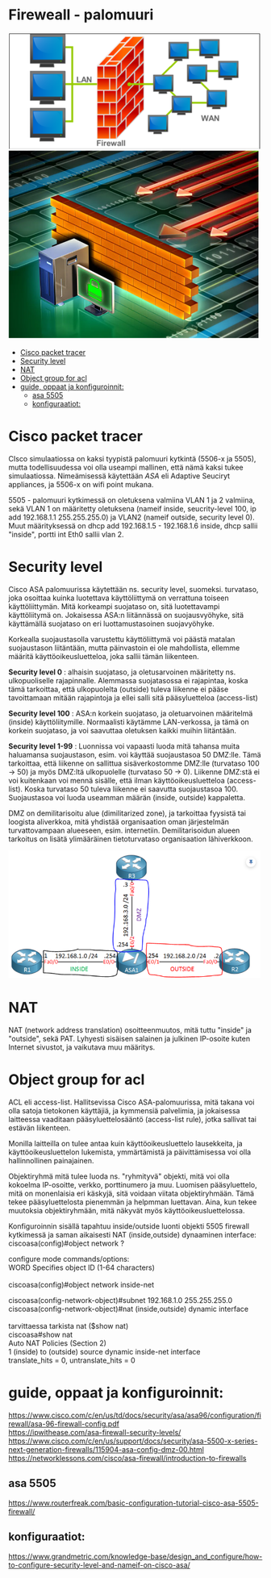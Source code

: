 # Fireweall - palomuuri


<img src="images/Firewall-1.PNG" width="500">

<img src="images/Firewall-2.PNG" width="500">

- [Cisco packet tracer](#Cisco-packet-tracer)
- [Security level](#Security-level)
- [NAT](#NAT)
- [Object group for acl](#Object-group-for-acl)
- [guide, oppaat ja konfiguroinnit:](#guide,-oppaat-ja-konfiguroinnit)
  * [asa 5505](#asa-5505)
  * [konfiguraatiot:](#konfiguraatiot:)

# Cisco packet tracer

CIsco simulaatiossa on kaksi tyypistä palomuuri kytkintä (5506-x ja 5505), mutta todellisuudessa voi olla useampi mallinen, että nämä kaksi tukee simulaatiossa. Nimeämisessä käytettään *ASA* eli Adaptive Seuciryt appliances, ja 5506-x on wifi point mukana.

5505 - palomuuri kytkimessä on oletuksena valmiina VLAN 1 ja 2 valmiina, sekä VLAN 1 on määritetty oletuksena (nameif inside, seucrity-level 100, ip add 192.168.1.1 255.255.255.0) ja VLAN2 (nameif outside, security level 0). Muut määrityksessä on dhcp add 192.168.1.5 - 192.168.1.6 inside, dhcp sallii "inside", portti int Eth0 sallii vlan 2.

# Security level

Cisco ASA palomuurissa käytettään ns. security level, suomeksi. turvataso, joka osoittaa kuinka luotettava käyttöliittymä on verrattuna toiseen käyttöliittymän. Mitä korkeampi suojataso on, sitä luotettavampi käyttöliitymä on. Jokaisessa ASA:n liitännässä on suojausvyöhyke, sitä käyttämällä suojataso on eri luottamustasoinen suojavyöhyke.

Korkealla suojaustasolla varustettu käyttöliittymä voi päästä matalan suojaustason liitäntään, mutta päinvastoin ei ole mahdollista, ellemme määritä käyttöoikeusluetteloa, joka sallii tämän liikenteen.

<b>Security level 0</b> : alhaisin suojataso, ja oletusarvoinen määritetty ns. ulkopuoliselle rajapinnalle. Alemmassa suojatasossa ei rajapintaa, koska tämä tarkoittaa, että ulkopuolelta (outside) tuleva liikenne ei pääse tavoittamaan mitään rajapintoja ja ellei salli sitä pääsyluetteloa (access-list)

<b>Security level 100</b> : ASA:n korkein suojataso, ja oletuarvoinen määritelmä (inside) käyttöliitymille. Normaalisti käytämme LAN-verkossa, ja tämä on korkein suojataso, ja voi saavuttaa oletuksen kaikki muihin liitäntään.

<b>Security level 1-99</b> : Luonnissa voi vapaasti luoda mitä tahansa muita haluamansa suojaustason, esim. voi käyttää suojaustasoa 50 DMZ:lle. Tämä tarkoittaa, että liikenne on sallittua sisäverkostomme DMZ:lle (turvataso 100 -> 50) ja myös DMZ:ltä ulkopuolelle (turvataso 50 -> 0). Liikenne DMZ:stä ei voi kuitenkaan voi mennä sisälle, että ilman käyttöoikeusluetteloa (access-list). Koska turvataso 50 tuleva liikenne ei saavutta suojaustasoa 100. Suojaustasoa voi luoda useamman määrän (inside, outside) kappaletta. 

DMZ on demilitarisoitu alue (dimilitarized zone), ja tarkoittaa fyysistä tai loogista aliverkkoa, mitä yhdistää organisaation oman järjestelmän turvattovampaan alueeseen, esim. internetiin. Demilitarisoidun alueen tarkoitus on lisätä ylimääräinen tietoturvataso organisaation lähiverkkoon.

<img src="images/Firewall-inAndout1.PNG" width="500">

# NAT

NAT (network address translation) osoitteenmuutos, mitä tuttu "inside" ja "outside", sekä PAT. Lyhyesti sisäisen salainen ja julkinen IP-osoite kuten Internet sivustot, ja vaikutava muu määritys.

# Object group for acl

ACL eli access-list. Hallitsevissa Cisco ASA-palomuurissa, mitä takana voi olla satoja tietokonen käyttäjiä, ja kymmensiä palvelimia, ja jokaisessa laitteessa vaaditaan pääsyluettelosääntö (access-list rule), jotka sallivat tai estävän liikenteen.

Monilla laitteilla on tulee antaa kuin käyttöoikeusluettelo lausekkeita, ja käyttöoikeusluettelon lukemista, ymmärtämistä ja päivittämisessa voi olla hallinnollinen painajainen.

Objektiryhmä mitä tulee luoda ns. "ryhmityvä" objekti, mitä voi olla kokoelma IP-osoitte, verkko, porttinumero ja muu. Luomisen pääsyluettelo, mitä on monenlaisia eri käskyjä, sitä voidaan viitata objektiryhmään. Tämä tekee pääsyluettelosta pienemmän ja helpmman luettavan. Aina, kun tekee muutoksia objektiryhmään, mitä näkyvät myös käyttöoikeusluettelossa.

Konfiguroinnin sisällä tapahtuu inside/outside luonti objekti 5505 firewall kytkimessä ja saman aikaisesti NAT (inside,outside) dynaaminen interface: <br>
ciscoasa(config)#object network ? <br>

configure mode commands/options: <br>
  WORD  Specifies object ID (1-64 characters) <br>
<br>
ciscoasa(config)#object network inside-net <br>
	
ciscoasa(config-network-object)#subnet 192.168.1.0 255.255.255.0 <br>
ciscoasa(config-network-object)#nat (inside,outside) dynamic interface <br>
<br>
tarvittaessa tarkista nat  ($show nat) <br>
ciscoasa#show nat <br>
Auto NAT Policies (Section 2) <br>
1 (inside) to (outside) source dynamic inside-net interface <br>
    translate_hits = 0, untranslate_hits = 0 <br>

# guide, oppaat ja konfiguroinnit: <br>

https://www.cisco.com/c/en/us/td/docs/security/asa/asa96/configuration/firewall/asa-96-firewall-config.pdf <br>
https://ipwithease.com/asa-firewall-security-levels/ <br>
https://www.cisco.com/c/en/us/support/docs/security/asa-5500-x-series-next-generation-firewalls/115904-asa-config-dmz-00.html <br>
https://networklessons.com/cisco/asa-firewall/introduction-to-firewalls <br>

## asa 5505

https://www.routerfreak.com/basic-configuration-tutorial-cisco-asa-5505-firewall/<br>

## konfiguraatiot: <br>

https://www.grandmetric.com/knowledge-base/design_and_configure/how-to-configure-security-level-and-nameif-on-cisco-asa/






